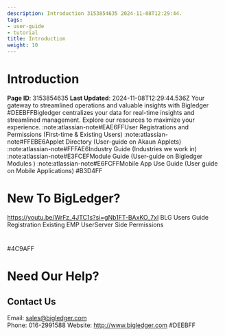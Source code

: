 ```yaml
---
description: Introduction 3153854635 2024-11-08T12:29:44.
tags:
- user-guide
- tutorial
title: Introduction
weight: 10
---
```


# Introduction
**Page ID**: 3153854635
**Last Updated**: 2024-11-08T12:29:44.536Z
Your gateway to streamlined operations and valuable insights with Bigledger
#DEEBFFBigledger centralizes your data for real-time insights and streamlined management. Explore our resources to maximize your experience.
:note:atlassian-note#EAE6FFUser Registrations and Permissions  (First-time & Existing Users)
:note:atlassian-note#FFEBE6Applet Directory  (User-guide on Akaun Applets)
:note:atlassian-note#FFFAE6Industry Guide  (Industries we work in)
:note:atlassian-note#E3FCEFModule Guide  (User-guide on Bigledger Modules )
:note:atlassian-note#E6FCFFMobile App Use Guide  (User guide on Mobile Applications)
#B3D4FF
#                                 New To BigLedger?
https://youtu.be/WrFz_4JTC1s?si=gNb1FT-BAxKO_7xl 
BLG Users Guide Registration 
Existing EMP User﻿﻿Server Side Permissions
#   
#4C9AFF
#                                       Need Our Help?
## Contact Us
Email: sales@bigledger.com  
Phone: 016-2991588
Website: http://www.bigledger.com
#DEEBFF